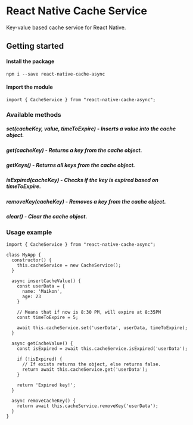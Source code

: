 # React Native Cache Service

Key-value based cache service for React Native.

## Getting started

#### Install the package

```
npm i --save react-native-cache-async
```

#### Import the module

```
import { CacheService } from "react-native-cache-async";
```

### Available methods

##### set(cacheKey, value, timeToExpire) - Inserts a value into the cache object.
##### get(cacheKey) - Returns a key from the cache object.
##### getKeys() - Returns all keys from the cache object.
##### isExpired(cacheKey) - Checks if the key is expired based on timeToExpire.
##### removeKey(cacheKey) - Removes a key from the cache object.
##### clear() - Clear the cache object.

### Usage example

```
import { CacheService } from "react-native-cache-async";

class MyApp {
  constructor() {
    this.cacheService = new CacheService();
  }
  
  async insertCacheValue() {
    const userData = {
      name: 'Maikon',
      age: 23
    }
  
    // Means that if now is 8:30 PM, will expire at 8:35PM
    const timeToExpire = 5;
  
    await this.cacheService.set('userData', userData, timeToExpire);
  }
  
  async getCacheValue() {
    const isExpired = await this.cacheService.isExpired('userData');
    
    if (!isExpired) {
      // If exists returns the object, else returns false.
      return await this.cacheService.get('userData');
    }
    
    return 'Expired key!';
  }
  
  async removeCacheKey() {
    return await this.cacheService.removeKey('userData');
  }
}
```

